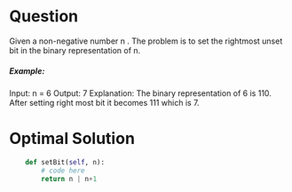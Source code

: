 # Question

Given a non-negative number n . The problem is to set the rightmost unset bit in the binary representation of n.


##### Example:

Input: n = 6
Output: 7
Explanation: The binary representation of 6 is 110. After setting right most bit it becomes 111 which is 7.

# Optimal Solution

``` python
    def setBit(self, n):
		# code here
		return n | n+1
            
```
